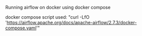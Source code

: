 Running airflow on docker using docker compose

docker compose script used: "curl -LfO 'https://airflow.apache.org/docs/apache-airflow/2.7.3/docker-compose.yaml'"